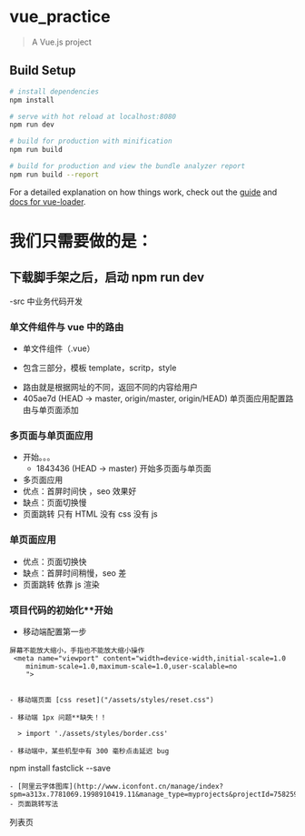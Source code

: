 # vue_practice

> A Vue.js project

## Build Setup

```bash
# install dependencies
npm install

# serve with hot reload at localhost:8080
npm run dev

# build for production with minification
npm run build

# build for production and view the bundle analyzer report
npm run build --report
```

For a detailed explanation on how things work, check out the [guide](http://vuejs-templates.github.io/webpack/) and [docs for vue-loader](http://vuejs.github.io/vue-loader).

# 我们只需要做的是：

## 下载脚手架之后，启动 npm run dev

-src 中业务代码开发

### 单文件组件与 vue 中的路由

- 单文件组件（.vue）

* 包含三部分，模板 template，scritp，style

- 路由就是根据网址的不同，返回不同的内容给用户
- 405ae7d (HEAD -> master, origin/master, origin/HEAD) 单页面应用配置路由与单页面添加

### 多页面与单页面应用

- 开始。。。
  - 1843436 (HEAD -> master) 开始多页面与单页面
- 多页面应用
- 优点：首屏时间快 ，seo 效果好
- 缺点：页面切换慢
- 页面跳转 只有 HTML 没有 css 没有 js

### 单页面应用

- 优点：页面切换快
- 缺点：首屏时间稍慢，seo 差
- 页面跳转 依靠 js 渲染

### 项目代码的初始化\*\*开始

- 移动端配置第一步

```
屏幕不能放大缩小，手指也不能放大缩小操作
 <meta name="viewport" content="width=device-width,initial-scale=1.0
    minimum-scale=1.0,maximum-scale=1.0,user-scalable=no
    ">


- 移动端页面 [css reset]("/assets/styles/reset.css")

- 移动端 1px 问题**缺失！！

  > import './assets/styles/border.css'

- 移动端中，某些机型中有 300 毫秒点击延迟 bug
```

npm install fastclick --save

```
- [阿里云字体图库](http://www.iconfont.cn/manage/index?spm=a313x.7781069.1998910419.11&manage_type=myprojects&projectId=758259)
- 页面跳转写法
```

<router-link to="/list" class="home">列表页</router-link>

```

```
